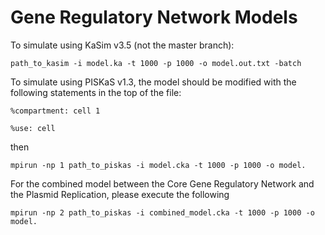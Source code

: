 # Gene Regulatory Network Models

  To simulate using KaSim v3.5 (not the master branch):

`path_to_kasim -i model.ka -t 1000 -p 1000 -o model.out.txt -batch`

  To simulate using PISKaS v1.3, the model should be modified with the following statements in the top of the file:

`%compartment: cell 1`

`%use: cell`

then

`mpirun -np 1 path_to_piskas -i model.cka -t 1000 -p 1000 -o model.`

  For the combined model between the Core Gene Regulatory Network and the Plasmid Replication, please execute the following

`mpirun -np 2 path_to_piskas -i combined_model.cka -t 1000 -p 1000 -o model.`
